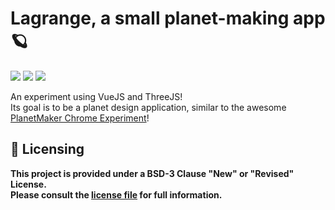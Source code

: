 # Lagrange, a small planet-making app 🪐
<p>
  <img src="https://img.shields.io/badge/VueJS-3.4-%2342B883?logo=vuedotjs&labelColor=%2335495E&logoColor=white">
  <img src="https://img.shields.io/badge/Vite-5.2-%23BD34FE?logo=vite&labelColor=%2335495E&logoColor=white">
  <img src="https://img.shields.io/badge/ThreeJS-r163-%23049EF4?logo=threedotjs&labelColor=%2335495E&logoColor=white">
</p>

An experiment using VueJS and ThreeJS! <br>
Its goal is to be a planet design application, similar to the awesome [PlanetMaker Chrome Experiment](https://planetmaker.apoapsys.com)!

## 📓 Licensing

**This project is provided under a BSD-3 Clause "New" or "Revised" License.<br>
Please consult the [license file](LICENSE) for full information.**
